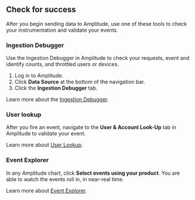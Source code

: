 ## Check for success

After you begin sending data to Amplitude, use one of these tools to check your instrumentation and validate your events.

### Ingestion Debugger

Use the Ingestion Debugger in Amplitude to check your requests, event and identify counts, and throttled users or devices.

1. Log in to Amplitude.
2. Click **Data Source** at the bottom of the navigation bar.
3. Click the **Ingestion Debugger** tab. 

Learn more about the [Ingestion Debugger](https://help.amplitude.com/hc/en-us/articles/360044835531).

### User lookup

After you fire an event, navigate to the **User & Account Look-Up** tab in Amplitude to validate your event.

Learn more about [User Lookup](https://www.docs.developers.amplitude.com/data/debugger/#user-lookup).

### Event Explorer

In any Amplitude chart, click **Select events using your product**. You are able to watch the events roll in, in near-real time.

Learn more about [Event Explorer](https://help.amplitude.com/hc/en-us/articles/360050836071-Event-Explorer-View-event-streams-in-real-time).
